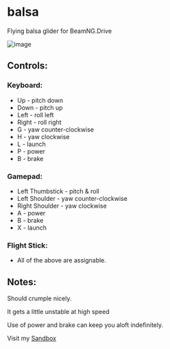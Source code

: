 # balsa
Flying balsa glider for BeamNG.Drive

![image](https://github.com/StanleyDudek/balsa/assets/49531350/66e2560b-302f-4cdb-8a9d-d92f90365067)

## Controls:

### Keyboard:
* Up - pitch down
* Down - pitch up
* Left - roll left
* Right - roll right
* G - yaw counter-clockwise
* H - yaw clockwise
* L - launch
* P - power
* B - brake

### Gamepad:
* Left Thumbstick - pitch & roll
* Left Shoulder - yaw counter-clockwise
* Right Shoulder - yaw clockwise
* A - power
* B - brake
* X - launch

### Flight Stick:
* All of the above are assignable.

## Notes:
Should crumple nicely.

It gets a little unstable at high speed

Use of power and brake can keep you aloft indefinitely.

Visit my [Sandbox](https://discord.gg/caU5adg "Dudek's Sandbox")

